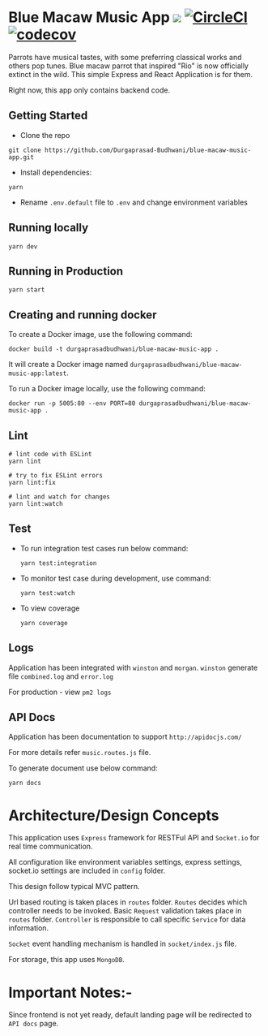 # Blue Macaw Music App [![](https://images.microbadger.com/badges/version/durgaprasadbudhwani/blue-macaw-music-app.svg)](https://microbadger.com/images/durgaprasadbudhwani/blue-macaw-music-app "Get your own version badge on microbadger.com") [![CircleCI](https://circleci.com/gh/Durgaprasad-Budhwani/blue-macaw-music-app.svg?style=svg)](https://circleci.com/gh/Durgaprasad-Budhwani/blue-macaw-music-app) [![codecov](https://codecov.io/gh/Durgaprasad-Budhwani/blue-macaw-music-app/branch/master/graph/badge.svg)](https://codecov.io/gh/Durgaprasad-Budhwani/blue-macaw-music-app)

Parrots have musical tastes, with some preferring classical works and others pop tunes.
Blue macaw parrot that inspired "Rio" is now officially extinct in the wild. 
This simple Express and React Application is for them.

Right now, this app only contains backend code.

## Getting Started

- Clone the repo

```
git clone https://github.com/Durgaprasad-Budhwani/blue-macaw-music-app.git
```


- Install dependencies:

``yarn``

- Rename `.env.default` file to `.env` and change environment variables


## Running locally

```yarn dev```

## Running in Production

```yarn start```

## Creating and running docker

To create a Docker image, use the following command:

    docker build -t durgaprasadbudhwani/blue-macaw-music-app .

It will create a Docker image named `durgaprasadbudhwani/blue-macaw-music-app:latest`.

To run a Docker image locally, use the following command:

    docker run -p 5005:80 --env PORT=80 durgaprasadbudhwani/blue-macaw-music-app .
    
## Lint

```
# lint code with ESLint
yarn lint

# try to fix ESLint errors
yarn lint:fix

# lint and watch for changes
yarn lint:watch
```

## Test

- To run integration test cases run below command:

    ```yarn test:integration```

 
- To monitor test case during development, use command:

    ```yarn test:watch```

- To view coverage

    ```yarn coverage```

## Logs

Application has been integrated with `winston` and `morgan`.
`winston` generate file `combined.log` and `error.log`

For production - view `pm2 logs`


## API Docs

Application has been documentation to support `http://apidocjs.com/`

For more details refer `music.routes.js` file.

To generate document use below command:

```yarn docs```

# Architecture/Design Concepts

This application uses `Express` framework for RESTFul API and `Socket.io` for real time communication. 

All configuration like environment variables settings, express settings, socket.io settings are included in `config` folder. 

This design follow typical MVC pattern. 

Url based routing is taken places in `routes` folder. `Routes` decides which controller needs to be invoked. Basic `Request` validation takes place in `routes` folder.
`Controller` is responsible to call specific `Service` for data information.

`Socket` event handling mechanism is handled in `socket/index.js` file. 

For storage, this app uses `MongoDB`.


# Important Notes:- 

Since frontend is not yet ready, default landing page will be redirected to `API docs` page.




    

